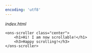 ```yaml
---
encoding: 'utf8'
---
```


*index.html*

    <ons-scroller class="center">
        <h1>Hi! I am now scrollable!</h1>
        <h3>Happy scrolling!</h3>
    </ons-scroller>
    